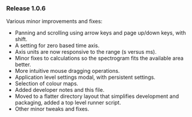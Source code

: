 ### Release 1.0.6
Various minor improvements and fixes:
* Panning and scrolling using arrow keys and page up/down keys, with shift.
* A setting for zero based time axis.
* Axis units are now responsive to the range (s versus ms).
* Minor fixes to calculations so the spectrogram fits the available area better.
* More intuitive mouse dragging operations.
* Application level settings modal, with persistent settings.
* Selection of colour maps.
* Added developer notes and this file.
* Moved to a flatter directory layout that simplifies development and packaging, added a top level runner script.
* Other minor tweaks and fixes.